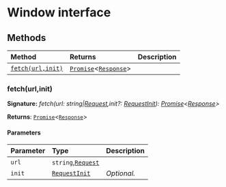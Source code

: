 # Window interface













## Methods

| Method	   |  Returns	| Description|
|:-------------|:-------|:-----------|
|[`fetch(url,init)`](#fetchurlinit)      | [`Promise`](../es6-promise/promise.md)<[`Response`](../whatwg-fetch/response.md)> |  |




### fetch(url,init)



**Signature:** _fetch(url: string|[Request](../whatwg-fetch/request.md),init?: [RequestInit](../whatwg-fetch/requestinit.md)): [Promise](../es6-promise/promise.md)<[Response](../whatwg-fetch/response.md)>_

**Returns**: [`Promise`](../es6-promise/promise.md)<[`Response`](../whatwg-fetch/response.md)>



#### Parameters


| Parameter	   | Type    | Description |
|:-------------|:---------------|:------------|
| `url`    | `string`,[`Request`](../whatwg-fetch/request.md) |  |
| `init`    | [`RequestInit`](../whatwg-fetch/requestinit.md) | _Optional._ |

